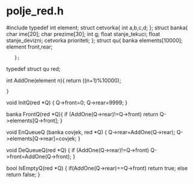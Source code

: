 polje_red.h
===========
#include <iostream>
typedef int element;
struct cetvorka{
       int a,b,c,d;
       };
struct banka{
       char ime[20];
       char prezime[30];
       int g;
       float stanje_tekuci;
       float stanje_devizni;
       cetvorka prioriteti;
       };
struct qu{
       banka elements[10000];
       element front,rear;
       
       };
typedef struct qu red;


int AddOne(element n){
                   return ((n+1)%10000);
                   
    }
void InitQ(red *Q) {
    Q->front=0;
    Q->rear=9999;
}


banka FrontQ(red *Q){
           if (AddOne(Q->rear)!=Q->front) 
                                          return Q->elements[Q->front];
           }
           
void EnQueueQ (banka covjek, red *Q) {
     Q->rear=AddOne(Q->rear);
     Q->elements[Q->rear]=covjek;
}
 
       
void DeQueueQ(red *Q) {
     if (AddOne(Q->rear)!=Q->front) Q->front=AddOne(Q->front);
}

bool IsEmptyQ(red *Q) {
if(AddOne(Q->rear)==Q->front) return true;
else return false;
}
